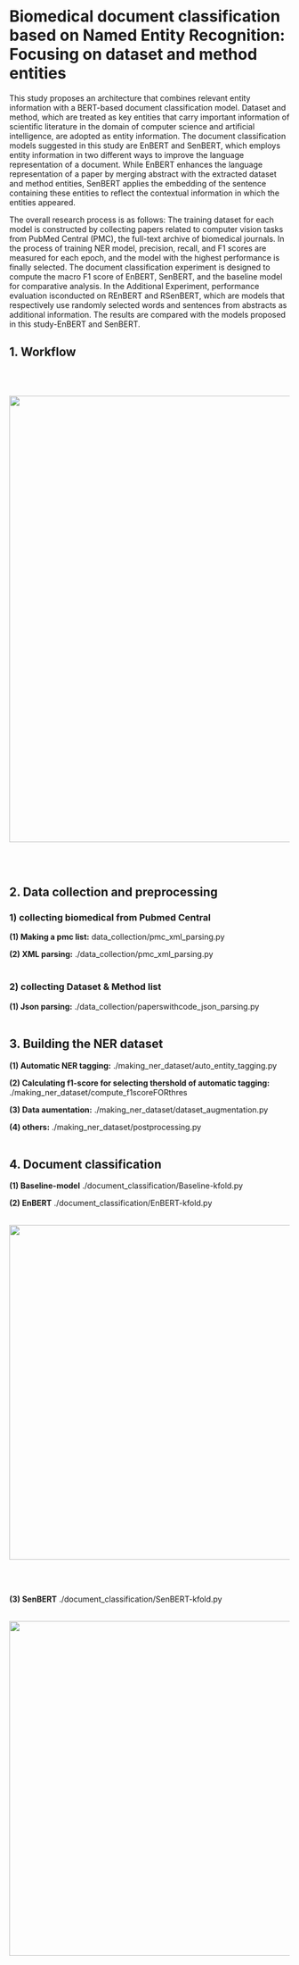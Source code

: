 # Biomedical document classification based on Named Entity Recognition: Focusing on dataset and method entities
This study proposes an architecture that combines relevant entity information with a BERT-based document classification model. Dataset and method, which are treated as key entities that carry important information of scientific literature in the domain of computer science and artificial intelligence, are adopted as entity information. The document classification models suggested in this study are EnBERT and SenBERT, which employs entity information in two different ways to improve the language representation of a document. While EnBERT enhances the language representation of a paper by merging abstract with the extracted dataset and method entities, SenBERT applies the embedding of the sentence containing these entities to reflect the contextual information in which the entities appeared.

The overall research process is as follows: The training dataset for each model is constructed by collecting papers related to computer vision tasks from PubMed Central (PMC), the full-text archive of biomedical journals. In the process of training NER model, precision, recall, and F1 scores are measured for each epoch, and the model with the highest performance is finally selected. The document classification experiment is designed to compute the macro F1 score of EnBERT, SenBERT, and the baseline model for comparative analysis. In the Additional Experiment, performance evaluation isconducted on REnBERT and RSenBERT, which are models that respectively use randomly selected words and sentences from abstracts as additional information. The results are compared with the models proposed in this study-EnBERT and SenBERT.
## 1. Workflow
<br></br>
<p align="center"><img src=https://github.com/zzioni/Thesis-Master/assets/106359887/0a95ca55-a552-4a22-a8ea-b120e96bb673"  width="800" style="margin:auto; display:block;"></p>
<br></br>

## 2. Data collection and preprocessing
### 1) collecting biomedical from Pubmed Central
**(1) Making a pmc list:** data_collection/pmc_xml_parsing.py

**(2) XML parsing:** ./data_collection/pmc_xml_parsing.py
<br></br>
### 2) collecting Dataset & Method list
**(1) Json parsing:** ./data_collection/paperswithcode_json_parsing.py
<br></br>

## 3. Building the NER dataset
**(1) Automatic NER tagging:** ./making_ner_dataset/auto_entity_tagging.py

**(2) Calculating f1-score for selecting thershold of automatic tagging:** ./making_ner_dataset/compute_f1scoreFORthres

**(3) Data aumentation:** ./making_ner_dataset/dataset_augmentation.py

**(4) others:** ./making_ner_dataset/postprocessing.py
<br></br>

## 4. Document classification
**(1) Baseline-model** ./document_classification/Baseline-kfold.py

**(2) EnBERT** ./document_classification/EnBERT-kfold.py
<br></br>
<p align="center"><img src=https://github.com/zzioni/Thesis/assets/106359887/be2380a9-e46c-468e-aecf-5bcea2e3cf5a"  width="600" style="margin:auto; display:block;"></p>
<br></br>

**(3) SenBERT** ./document_classification/SenBERT-kfold.py
<br></br>
<p align="center"><img src=https://github.com/zzioni/Thesis/assets/106359887/00b8cabb-e34a-4b79-a696-4f76078b7bcd"  width="600" style="margin:auto; display:block;"></p>
<br></br>
